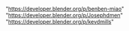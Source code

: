 "https://developer.blender.org/p/benben-miao"
"https://developer.blender.org/p/Josephdmen"
"https://developer.blender.org/p/kevdmills"
 
 
